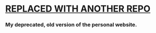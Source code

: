 # [REPLACED WITH ANOTHER REPO](https://github.com/izonit/website)
### My deprecated, old version of the personal website.
